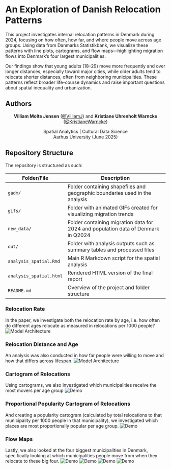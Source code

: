 # **An Exploration of Danish Relocation Patterns** 

This project investigates internal relocation patterns in Denmark during 2024, focusing on how often, how far, and where people move across age groups. Using data from Danmarks Statistikbank, we visualize these patterns with line plots, cartograms, and flow maps—highlighting migration flows into Denmark’s four largest municipalities.

Our findings show that young adults (18–29) move more frequently and over longer distances, especially toward major cities, while older adults tend to relocate shorter distances, often from neighboring municipalities. These patterns reflect broader life-course dynamics and raise important questions about spatial inequality and urbanization.


## Authors 
<p align="center">
  <strong>Villiam Molte Jensen</strong> (<a href="https://github.com/VilliamJ">@VilliamJ</a>) and
  <strong>Kristiane Uhrenholt Warncke</strong> (<a href="https://github.com/KristianeWarncke">@KristianeWarncke</a>)
</p>

<p align="center">
  Spatial Analytics | Cultural Data Science  
  <br>
  Aarhus University (June 2025)
</p>


## Repository Structure

The repository is structured as such:

| Folder/File               | Description                                                                 |
|--------------------------|-----------------------------------------------------------------------------|
| `gadm/`                  | Folder containing shapefiles and geographic boundaries used in the analysis |
| `gifs/`                  | Folder with animated GIFs created for visualizing migration trends          |
| `new_data/`              | Folder containing migration data for 2024 and population data of Denmark in Q2024 |
| `out/`                   | Folder with analysis outputs such as summary tables and processed files     |
| `analysis_spatial.Rmd`   | Main R Markdown script for the spatial analysis                             |
| `analysis_spatial.html`  | Rendered HTML version of the final report                                   |
| `README.md`              | Overview of the project and folder structure                                |

### Relocation Rate
In the paper, we investigate both the relocation rate by age, i.e. how often do different ages relocate as measured in relocations per 1000 people?
![Model Architecture](out/relocation_rate_by_age.png)


### Relocation Distance and Age
An analysis was also conducted in how far people were willing to move and how that differs across lifespan.
![Model Architecture](out/mean_distance_by_age_colored.png)


### Cartogram of Relocations
Using cartograms, we also investigated which municipalities receive the most movers per age group
![Demo](gifs/relocation_cartogram.gif)


### Proportional Popularity Cartogram of Relocations
And creating a popularity cartogram (calculated by total relocations to that municipality per 1000 people in that municipality), we investigated which places are most proportionally popular per age group.
![Demo](gifs/popularity_cartogram.gif)


### Flow Maps
Lastly, we also looked at the four biggest municipalities in Denmark, specifically looking at which municipalities people move from when they relocate to these big four.
![Demo](gifs/migration_flows_København.gif)
![Demo](gifs/migration_flows_Aarhus.gif)
![Demo](gifs/migration_flows_Aalborg.gif)
![Demo](gifs/migration_flows_Odense.gif)
